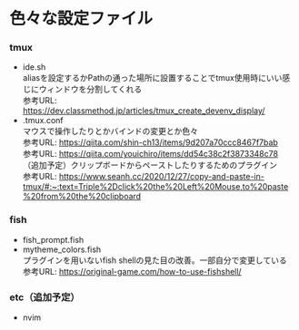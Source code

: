 # 色々な設定ファイル
### tmux
* ide.sh<br>
aliasを設定するかPathの通った場所に設置することでtmux使用時にいい感じにウィンドウを分割してくれる<br>
参考URL: https://dev.classmethod.jp/articles/tmux_create_devenv_display/
* .tmux.conf<br>
マウスで操作したりとかバインドの変更とか色々<br>
参考URL: https://qiita.com/shin-ch13/items/9d207a70ccc8467f7bab<br>
参考URL: https://qiita.com/youichiro/items/dd54c38c2f3873348c78<br>
（追加予定）クリップボードからペーストしたりするためのプラグイン<br>
参考URL: https://www.seanh.cc/2020/12/27/copy-and-paste-in-tmux/#:~:text=Triple%2Dclick%20the%20Left%20Mouse,to%20paste%20from%20the%20clipboard<br>

### fish
* fish_prompt.fish
* mytheme_colors.fish<br>
プラグインを用いないfish shellの見た目の改善。一部自分で変更している<br>
参考URL: https://original-game.com/how-to-use-fishshell/

### etc（追加予定）
* nvim
